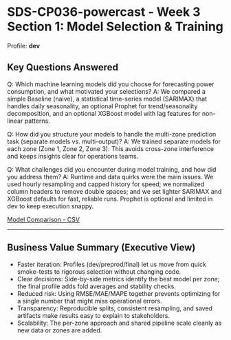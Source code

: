 # SDS-CP036-powercast - Week 3 Section 1: Model Selection & Training

Profile: **dev**

## Key Questions Answered

Q: Which machine learning models did you choose for forecasting power consumption, and what motivated your selections?
A: We compared a simple Baseline (naive), a statistical time-series model (SARIMAX) that handles daily seasonality, an optional Prophet for trend/seasonality decomposition, and an optional XGBoost model with lag features for non-linear patterns.

Q: How did you structure your models to handle the multi-zone prediction task (separate models vs. multi-output)?
A: We trained separate models for each zone (Zone 1, Zone 2, Zone 3). This avoids cross-zone interference and keeps insights clear for operations teams.

Q: What challenges did you encounter during model training, and how did you address them?
A: Runtime and data quirks were the main issues. We used hourly resampling and capped history for speed; we normalized column headers to remove double spaces; and we set lighter SARIMAX and XGBoost defaults for fast, reliable runs. Prophet is optional and limited in dev to keep execution snappy.

[Model Comparison - CSV](model_comparison.csv)

---

## Business Value Summary (Executive View)
- Faster iteration: Profiles (dev/preprod/final) let us move from quick smoke-tests to rigorous selection without changing code.
- Clear decisions: Side-by-side metrics identify the best model per zone; the final profile adds fold averages and stability checks.
- Reduced risk: Using RMSE/MAE/MAPE together prevents optimizing for a single number that might miss operational errors.
- Transparency: Reproducible splits, consistent resampling, and saved artifacts make results easy to explain to stakeholders.
- Scalability: The per-zone approach and shared pipeline scale cleanly as new data or zones are added.